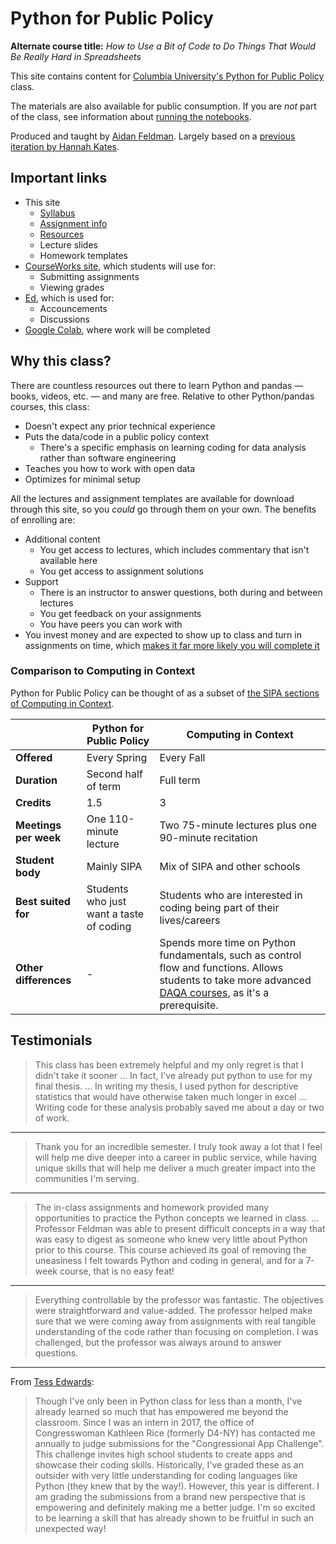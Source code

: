 # Python for Public Policy

**Alternate course title:** _How to Use a Bit of Code to Do Things That Would Be Really Hard in Spreadsheets_

This site contains content for [Columbia University's Python for Public Policy](syllabus.md) class.

The materials are also available for public consumption. If you are _not_ part of the class, see information about [running the notebooks](resources.md#jupyter-outside-this-course).

Produced and taught by [Aidan Feldman](https://api.afeld.me/). Largely based on a [previous iteration by Hannah Kates](https://github.com/hannahkates/nyu-python-public-policy).

## Important links

- This site
  - [Syllabus](syllabus.md)
  - [Assignment info](assignments.md)
  - [Resources](resources.md)
  - Lecture slides
  - Homework templates
- [CourseWorks site](https://courseworks2.columbia.edu/courses/187089), which students will use for:
  - Submitting assignments
  - Viewing grades
- [Ed](https://courseworks2.columbia.edu/courses/187089/external_tools/37606?display=borderless), which is used for:
  - Accouncements
  - Discussions
- [Google Colab](https://colab.research.google.com), where work will be completed

## Why this class?

There are countless resources out there to learn Python and pandas — books, videos, etc. — and many are free. Relative to other Python/pandas courses, this class:

- Doesn't expect any prior technical experience
- Puts the data/code in a public policy context
  - There's a specific emphasis on learning coding for data analysis rather than software engineering
- Teaches you how to work with open data
- Optimizes for minimal setup

All the lectures and assignment templates are available for download through this site, so you _could_ go through them on your own. The benefits of enrolling are:

- Additional content
  - You get access to lectures, which includes commentary that isn't available here
  - You get access to assignment solutions
- Support
  - There is an instructor to answer questions, both during and between lectures
  - You get feedback on your assignments
  - You have peers you can work with
- You invest money and are expected to show up to class and turn in assignments on time, which [makes it far more likely you will complete it](https://mashable.com/archive/warning-college-may-be-a-waste-of-your-time-and-money)

### Comparison to Computing in Context

Python for Public Policy can be thought of as a subset of [the SIPA sections of Computing in Context](https://www.cs.columbia.edu/2016/computing-in-context-a-computer-science-course-for-liberal-arts-majors-expands-with-new-sipa-track/).

|                       | Python for Public Policy                          | Computing in Context                                                                                                                                             |
| --------------------- | ---------------------------------------- | ---------------------------------------------------------------------------------------------------------------------------------------------------------------- |
| **Offered**           | Every Spring                             | Every Fall                                                                                                                                                       |
| **Duration**          | Second half of term                      | Full term                                                                                                                                                        |
| **Credits**           | 1.5                                      | 3                                                                                                                                                                |
| **Meetings per week** | One 110-minute lecture                   | Two 75-minute lectures plus one 90-minute recitation                                                                                                             |
| **Student body**      | Mainly SIPA                              | Mix of SIPA and other schools                                                                                                                                    |
| **Best suited for**   | Students who just want a taste of coding | Students who are interested in coding being part of their lives/careers                                                                                          |
| **Other differences** | -                                        | Spends more time on Python fundamentals, such as control flow and functions. Allows students to take more advanced [DAQA courses][daqa], as it's a prerequisite. |

[daqa]: https://bulletin.columbia.edu/sipa/specializations/daqa/#coursestext

## Testimonials

> This class has been extremely helpful and my only regret is that I didn't take it sooner … In fact, I've already put python to use for my final thesis. … In writing my thesis, I used python for descriptive statistics that would have otherwise taken much longer in excel … Writing code for these analysis probably saved me about a day or two of work.

---

> Thank you for an incredible semester. I truly took away a lot that I feel will help me dive deeper into a career in public service, while having unique skills that will help me deliver a much greater impact into the communities I'm serving.

---

> The in-class assignments and homework provided many opportunities to practice the Python concepts we learned in class. … Professor Feldman was able to present difficult concepts in a way that was easy to digest as someone who knew very little about Python prior to this course. This course achieved its goal of removing the uneasiness I felt towards Python and coding in general, and for a 7-week course, that is no easy feat!

---

> Everything controllable by the professor was fantastic. The objectives were straightforward and value-added. The professor helped make sure that we were coming away from assignments with real tangible understanding of the code rather than focusing on completion. I was challenged, but the professor was always around to answer questions.

---

From [Tess Edwards](https://www.linkedin.com/in/tess-edwards/):

> Though I've only been in Python class for less than a month, I've already learned so much that has empowered me beyond the classroom. Since I was an intern in 2017, the office of Congresswoman Kathleen Rice (formerly D4-NY) has contacted me annually to judge submissions for the "Congressional App Challenge". This challenge invites high school students to create apps and showcase their coding skills. Historically, I've graded these as an outsider with very little understanding for coding languages like Python (they knew that by the way!). However, this year is different. I am grading the submissions from a brand new perspective that is empowering and definitely making me a better judge. I'm so excited to be learning a skill that has already shown to be fruitful in such an unexpected way!
